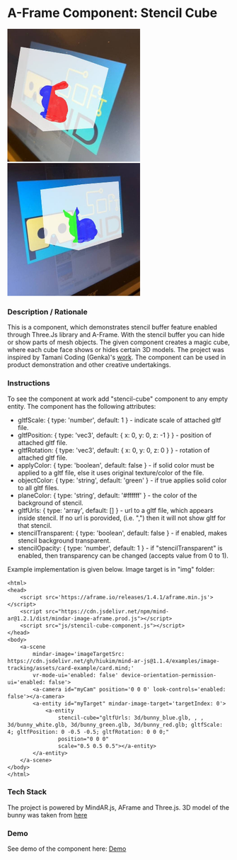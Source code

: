 # A-Frame Component: Stencil Cube
<img alt="Screenshot" src="img/screenshot_1.jpg" width="300">
<img alt="Screenshot" src="img/screenshot_2.jpg" width="300">

### **Description / Rationale**
This is a component, which demonstrates stencil buffer feature enabled through Three.Js library and A-Frame. With the stencil buffer you can hide or show parts of mesh objects. The given component creates a magic cube, where each cube face shows or hides certain 3D models. The project was inspired by Tamani Coding (Genka)'s <a href="https://github.com/tamani-coding/threejs-stencil-buffer-example">work</a>. The component can be used in product demonstration and other creative undertakings.   

### **Instructions**
To see the component at work add "stencil-cube" component to any empty entity. The component has the following attributes: 

* gltfScale: { type: 'number', default: 1 } - indicate scale of attached gltf file.
* gltfPosition: { type: 'vec3', default: { x: 0, y: 0, z: -1 } } - position of attached gltf file.
* gltfRotation: { type: 'vec3', default: { x: 0, y: 0, z: 0 } } - rotation of attached gltf file.
* applyColor: { type: 'boolean', default: false } - if solid color must be applied to a gltf file, else it uses original texture/color of the file.
* objectColor: { type: 'string', default: 'green' } - if true applies solid color to all gltf files.
* planeColor: { type: 'string', default: '#ffffff' } - the color of the background of stencil.
* gltfUrls: { type: 'array', default: [] } - url to a gltf file, which appears inside stencil. If no url is porovided, (i.e. ",") then it will not show gltf for that stencil.
* stencilTransparent: { type: 'boolean', default: false } - if enabled, makes stencil background transparent.
* stencilOpacity: { type: 'number', default: 1 } - if "stencilTransparent" is enabled, then transparency can be changed (accepts value from 0 to 1).

Example implementation is given below. Image target is in "img" folder:
```
<html>
<head>
    <script src='https://aframe.io/releases/1.4.1/aframe.min.js'></script>
    <script src="https://cdn.jsdelivr.net/npm/mind-ar@1.2.1/dist/mindar-image-aframe.prod.js"></script>
    <script src="js/stencil-cube-component.js"></script>
</head>
<body>
    <a-scene
        mindar-image='imageTargetSrc: https://cdn.jsdelivr.net/gh/hiukim/mind-ar-js@1.1.4/examples/image-tracking/assets/card-example/card.mind;'
        vr-mode-ui='enabled: false' device-orientation-permission-ui='enabled: false'>
        <a-camera id="myCam" position='0 0 0' look-controls='enabled: false'></a-camera>
        <a-entity id="myTarget" mindar-image-target='targetIndex: 0'>
            <a-entity 
                stencil-cube="gltfUrls: 3d/bunny_blue.glb, , , 3d/bunny_white.glb, 3d/bunny_green.glb, 3d/bunny_red.glb; gltfScale: 4; gltfPosition: 0 -0.5 -0.5; gltfRotation: 0 0 0;"
                position="0 0 0" 
                scale="0.5 0.5 0.5"></a-entity>
        </a-entity>
    </a-scene>
</body>
</html>
```


### **Tech Stack**
The project is powered by MindAR.js, AFrame and Three.js. 3D model of the bunny was taken from <a href="http://graphics.stanford.edu/data/3Dscanrep/" >here</a> 

### **Demo**
See demo of the component here: [Demo](https://stencil-cube.glitch.me/)
